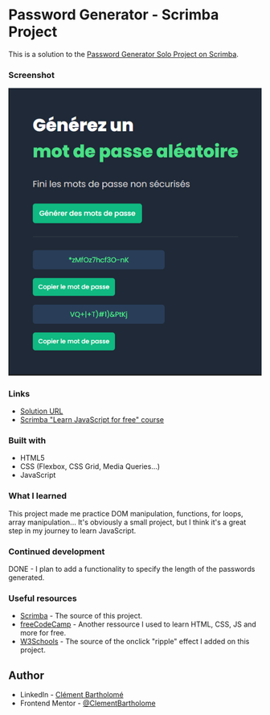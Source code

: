 # Password Generator - Scrimba Project
This is a solution to the [Password Generator Solo Project on Scrimba](https://scrimba.com/learn/learnjavascript/solo-project-password-generator-cR9B46Sg). 

### Screenshot

![](images/screen.png)

### Links

- [Solution URL](https://clementbartholome.github.io/Password-Generator/)
- [Scrimba "Learn JavaScript for free" course](https://scrimba.com/learn/learnjavascript)

### Built with

- HTML5 
- CSS (Flexbox, CSS Grid, Media Queries...)
- JavaScript

### What I learned

This project made me practice DOM manipulation, functions, for loops, array manipulation... It's obviously a small project, but I think it's a great step in my journey to learn JavaScript. 

### Continued development

DONE - I plan to add a functionality to specify the length of the passwords generated. 

### Useful resources

- [Scrimba](https://scrimba.com/dashboard#overview) - The source of this project.
- [freeCodeCamp](https://www.freecodecamp.org/learn/) - Another ressource I used to learn HTML, CSS, JS and more for free. 
- [W3Schools](https://www.w3schools.com/howto/howto_css_animate_buttons.asp) - The source of the  onclick "ripple" effect I added on this project.


## Author

- LinkedIn - [Clément Bartholomé](https://www.linkedin.com/in/clementbartholome/)
- Frontend Mentor - [@ClementBartholome](https://www.frontendmentor.io/profile/ClementBartholome)
